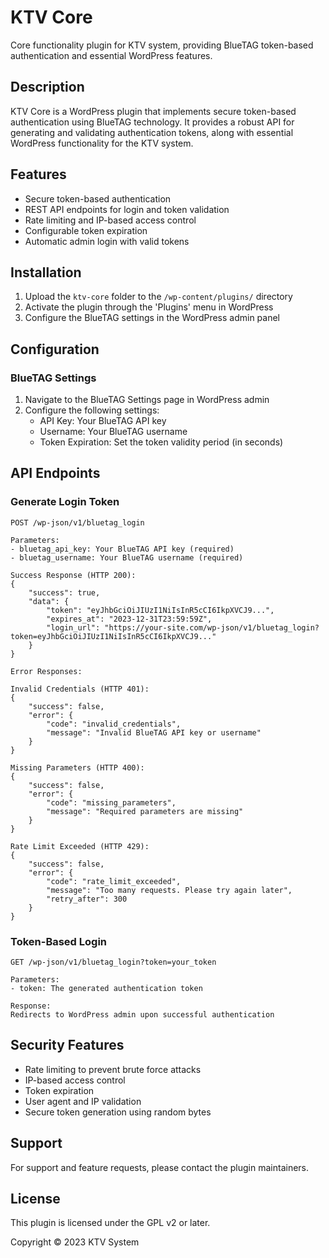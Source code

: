# KTV Core

Core functionality plugin for KTV system, providing BlueTAG token-based authentication and essential WordPress features.

## Description

KTV Core is a WordPress plugin that implements secure token-based authentication using BlueTAG technology. It provides a robust API for generating and validating authentication tokens, along with essential WordPress functionality for the KTV system.

## Features

- Secure token-based authentication
- REST API endpoints for login and token validation
- Rate limiting and IP-based access control
- Configurable token expiration
- Automatic admin login with valid tokens

## Installation

1. Upload the `ktv-core` folder to the `/wp-content/plugins/` directory
2. Activate the plugin through the 'Plugins' menu in WordPress
3. Configure the BlueTAG settings in the WordPress admin panel

## Configuration

### BlueTAG Settings

1. Navigate to the BlueTAG Settings page in WordPress admin
2. Configure the following settings:
   - API Key: Your BlueTAG API key
   - Username: Your BlueTAG username
   - Token Expiration: Set the token validity period (in seconds)

## API Endpoints

### Generate Login Token

```
POST /wp-json/v1/bluetag_login

Parameters:
- bluetag_api_key: Your BlueTAG API key (required)
- bluetag_username: Your BlueTAG username (required)

Success Response (HTTP 200):
{
    "success": true,
    "data": {
        "token": "eyJhbGciOiJIUzI1NiIsInR5cCI6IkpXVCJ9...",
        "expires_at": "2023-12-31T23:59:59Z",
        "login_url": "https://your-site.com/wp-json/v1/bluetag_login?token=eyJhbGciOiJIUzI1NiIsInR5cCI6IkpXVCJ9..."
    }
}

Error Responses:

Invalid Credentials (HTTP 401):
{
    "success": false,
    "error": {
        "code": "invalid_credentials",
        "message": "Invalid BlueTAG API key or username"
    }
}

Missing Parameters (HTTP 400):
{
    "success": false,
    "error": {
        "code": "missing_parameters",
        "message": "Required parameters are missing"
    }
}

Rate Limit Exceeded (HTTP 429):
{
    "success": false,
    "error": {
        "code": "rate_limit_exceeded",
        "message": "Too many requests. Please try again later",
        "retry_after": 300
    }
}
```

### Token-Based Login

```
GET /wp-json/v1/bluetag_login?token=your_token

Parameters:
- token: The generated authentication token

Response:
Redirects to WordPress admin upon successful authentication
```

## Security Features

- Rate limiting to prevent brute force attacks
- IP-based access control
- Token expiration
- User agent and IP validation
- Secure token generation using random bytes

## Support

For support and feature requests, please contact the plugin maintainers.

## License

This plugin is licensed under the GPL v2 or later.

Copyright © 2023 KTV System